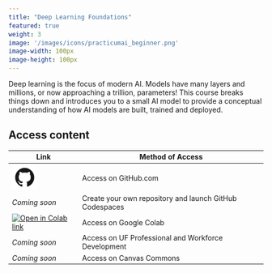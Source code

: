 ```yaml
---
title: "Deep Learning Foundations"
featured: true
weight: 3
image: '/images/icons/practicumai_beginner.png'
image-width: 100px
image-height: 100px
---
```


Deep learning is the focus of modern AI. Models have many layers and millions, or now approaching a trillion, parameters! This course breaks things down and introduces you to a small AI model to provide a conceptual understanding of how AI models are built, trained and deployed.

## Access content

Link | Method of Access
-----|-----------------
<a href='https://github.com/PracticumAI/deep_learning'><img src='../images/GitHub-Mark.png' alt='GitHub.com logo' width=50></a> | Access on GitHub.com
*Coming soon* | Create your own repository and launch GitHub Codespaces
<a href='https://colab.research.google.com/github/PracticumAI/deep_learning'><img src='https://colab.research.google.com/assets/colab-badge.svg' alt='Open in Colab link'></a> | Access on Google Colab
*Coming soon* | Access on UF Professional and Workforce Development
*Coming soon* | Access on Canvas Commons